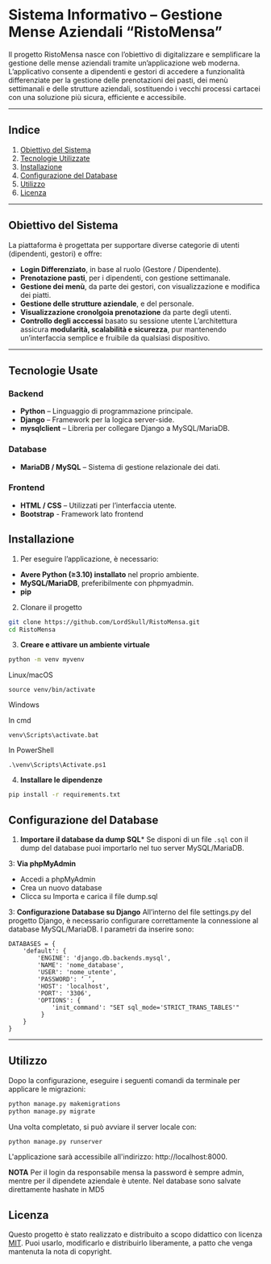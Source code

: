 # **Sistema Informativo – Gestione Mense Aziendali “RistoMensa”**
Il progetto RistoMensa nasce con l’obiettivo di digitalizzare e semplificare la gestione delle mense aziendali tramite un’applicazione web moderna.
L’applicativo consente a dipendenti e gestori di accedere a funzionalità differenziate per la gestione delle prenotazioni dei pasti, dei menù settimanali e delle strutture aziendali, sostituendo i vecchi processi cartacei con una soluzione più sicura, efficiente e accessibile.

---

## **Indice**
1. [Obiettivo del Sistema](#obiettivo-del-sistema)  
2. [Tecnologie Utilizzate](#tecnologie-utilizzate)  
3. [Installazione](#installazione)  
4. [Configurazione del Database](#configurazione-del-database)  
5. [Utilizzo](#utilizzo)  
6. [Licenza](#licenza)  

---

## **Obiettivo del Sistema**
La piattaforma è progettata per supportare diverse categorie di utenti (dipendenti, gestori) e offre:
- **Login Differenziato**, in base al ruolo (Gestore / Dipendente).
- **Prenotazione pasti**, per i dipendenti, con gestione settimanale.
- **Gestione dei menù**, da parte dei gestori, con visualizzazione e modifica dei piatti.
- **Gestione delle strutture aziendale**, e del personale.
- **Visualizzazione cronolgoia prenotazione** da parte degli utenti.
- **Controllo degli acccessi**  basato su sessione utente 
L’architettura assicura **modularità, scalabilità e sicurezza**, pur mantenendo un’interfaccia semplice e fruibile da qualsiasi dispositivo.

---

## **Tecnologie Usate**
### **Backend**
- **Python** – Linguaggio di programmazione principale.
- **Django** – Framework per la logica server-side.
- **mysqlclient** – Libreria per collegare Django a MySQL/MariaDB.  

### **Database**
- **MariaDB / MySQL** – Sistema di gestione relazionale dei dati.  

### **Frontend**
- **HTML / CSS** – Utilizzati per l’interfaccia utente.  
- **Bootstrap** - Framework lato frontend


## **Installazione**
1. Per eseguire l’applicazione, è necessario:  
- **Avere Python (≥3.10) installato** nel proprio ambiente.  
- **MySQL/MariaDB**, preferibilmente con phpmyadmin.  
- **pip** 

2. Clonare il progetto
```bash
git clone https://github.com/LordSkull/RistoMensa.git
cd RistoMensa
```
3. **Creare e attivare un ambiente virtuale**
```bash
python -m venv myvenv
```
Linux/macOS
```
source venv/bin/activate
```
Windows

In cmd
```
venv\Scripts\activate.bat
```
In PowerShell
```
.\venv\Scripts\Activate.ps1
```

4. **Installare le dipendenze**
```bash
pip install -r requirements.txt
```

## **Configurazione del Database**
1. **Importare il database da dump SQL***
Se disponi di un file `.sql` con il dump del database puoi importarlo nel tuo server MySQL/MariaDB.

3: **Via phpMyAdmin**
- Accedi a phpMyAdmin
- Crea un nuovo database 
- Clicca su Importa e carica il file dump.sql

3: **Configurazione Database su Django**
All’interno del file settings.py del progetto Django, è necessario configurare correttamente la connessione al database MySQL/MariaDB. I parametri da inserire sono:
```
DATABASES = {
    'default': {
        'ENGINE': 'django.db.backends.mysql',
        'NAME': 'nome_database',
        'USER': 'nome_utente',
        'PASSWORD': ‘ ’,
        'HOST': 'localhost',
        'PORT': '3306',
        'OPTIONS': {
            'init_command': "SET sql_mode='STRICT_TRANS_TABLES'"
         }
    }
}
```

---

## **Utilizzo**
Dopo la configurazione, eseguire i seguenti comandi da terminale per applicare le migrazioni:
```bash
python manage.py makemigrations
python manage.py migrate
```
Una volta completato, si può avviare il server locale con:
```bash
python manage.py runserver
```
L'applicazione sarà accessibile all'indirizzo: http://localhost:8000.

**NOTA** 
Per il login da responsabile mensa la password è sempre admin, mentre per il dipendete aziendale è utente. Nel database sono salvate direttamente hashate in MD5

## **Licenza**
Questo progetto è stato realizzato e distribuito a scopo didattico con licenza [MIT](LICENSE).
Puoi usarlo, modificarlo e distribuirlo liberamente, a patto che venga mantenuta la nota di copyright.
